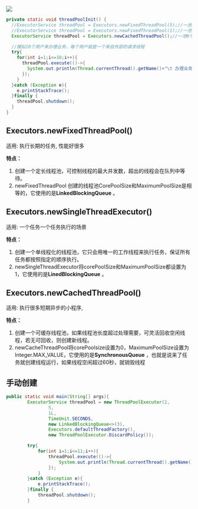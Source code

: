 ![](https://youpaiyun.zongqilive.cn/image/20200422184023.png)



```java
private static void threadPoolInit() {
  //ExecutorService threadPool = Executors.newFixedThreadPool(5);//一池5个处理线程
  //ExecutorService threadPool = Executors.newFixedThreadPool(1);//一池1个线程
  ExecutorService threadPool = Executors.newCachedThreadPool();//一池N个线程

  //模拟10个用户来办理业务，每个用户就是一个来自外部的请求线程
  try{
    for(int i=1;i<=10;i++){
      threadPool.execute(()->{
        System.out.println(Thread.currentThread().getName()+"\t 办理业务");
      });
    }
  }catch (Exception e){
    e.printStackTrace();
  }finally {
    threadPool.shutdown();
  }
}
```

## Executors.newFixedThreadPool()

适用: 执行长期的任务, 性能好很多

**特点：**

1. 创建一个定长线程池，可控制线程的最大并发数，超出的线程会在队列中等待。
2. newFixedThreadPool 创建的线程池CorePoolSize和MaximumPoolSize是相等的，它使用的是**LinkedBlockingQueue** 。

## Executors.newSingleThreadExecutor()

适用: 一个任务一个任务执行的场景

**特点：**

1. 创建一个单线程化的线程池，它只会用唯一的工作线程来执行任务，保证所有任务都按照指定的顺序执行。
2. newSingleThreadExecutor将corePoolSize和MaximumPoolSize都设置为1，它使用的是**LinedBlockingQueue** 。

## Executors.newCachedThreadPool()

适用:  执行很多短期异步的小程序, 

**特点：**

1. 创建一个可缓存线程池，如果线程池长度超过处理需要，可灵活回收空闲线程，若无可回收，则创建新线程。
2. newCacheThreadPool将corePoolsize设置为0，MaximumPoolSize设置为Integer.MAX_VALUE，它使用的是**SynchronousQueue** ，也就是说来了任务就创建线程运行，如果线程空闲超过60秒，就销毁线程



## 手动创建

```java
public static void main(String[] args){
        ExecutorService threadPool = new ThreadPoolExecutor(2,
                5,
                1L,
                TimeUnit.SECONDS,
                new LinkedBlockingQueue<>(3),
                Executors.defaultThreadFactory(),
                new ThreadPoolExecutor.DiscardPolicy());

        try{
            for(int i=1;i<=11;i++){
                threadPool.execute(()->{
                    System.out.println(Thread.currentThread().getName()+"\t 办理业务");
                });
            }
        }catch (Exception e){
            e.printStackTrace();
        }finally {
            threadPool.shutdown();
        }
```













